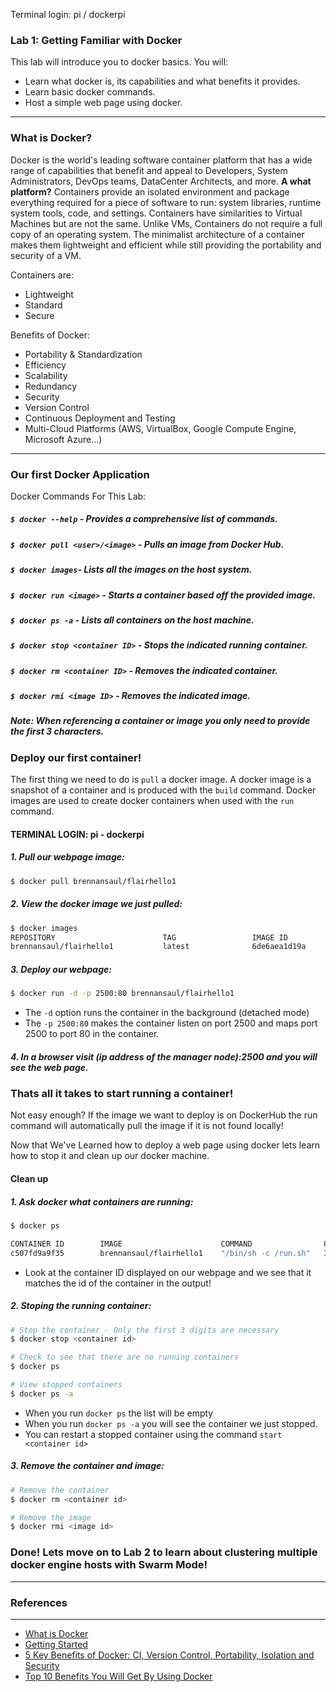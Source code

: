 Terminal login: pi / dockerpi
### Lab 1: Getting Familiar with Docker

This lab will introduce you to docker basics. You will:
- Learn what docker is, its capabilities and what benefits it provides.
- Learn basic docker commands.
- Host a simple web page using docker.

<hr>

### What is Docker?
Docker is the world's leading software container platform that has a wide range
of capabilities that benefit and appeal to Developers, System Administrators,
DevOps teams, DataCenter Architects, and more. **A what platform?**
Containers provide an isolated environment and package everything required for a
piece of software to run: system libraries, runtime system tools, code, and
settings. Containers have similarities to Virtual Machines but are not the
same. Unlike VMs, Containers do not require a full copy of an operating system.
The minimalist architecture of a container makes them lightweight and efficient
while still providing the portability and security of a VM.

Containers are:
- Lightweight
- Standard
- Secure

Benefits of Docker:
- Portability & Standardization
- Efficiency
- Scalability
- Redundancy
- Security
- Version Control
- Continuous Deployment and Testing
- Multi-Cloud Platforms (AWS, VirtualBox, Google Compute Engine, Microsoft Azure...)

<hr>

### Our first Docker Application
Docker Commands For This Lab:

##### `$ docker --help` - Provides a comprehensive list of commands.
##### `$ docker pull <user>/<image>` - Pulls an image from Docker Hub.
##### `$ docker images`- Lists all the images on the host system.
##### `$ docker run <image>` - Starts a container based off the provided image.
##### `$ docker ps -a` - Lists all containers on the host machine.
##### `$ docker stop <container ID>` - Stops the indicated running container.
##### `$ docker rm <container ID>` - Removes the indicated container.
##### `$ docker rmi <image ID>` - Removes the indicated image.
##### *Note: When referencing a container or image you only need to provide the first 3 characters.*

### Deploy our first container!
The first thing we need to do is `pull` a docker image. A docker image is a
snapshot of a container and is produced with the `build` command. Docker images
are used to create docker containers when used with the `run` command.

#### TERMINAL LOGIN: pi - dockerpi

##### 1. Pull our webpage image:

``` bash
$ docker pull brennansaul/flairhello1
```

##### 2. View the docker image we just pulled:

``` bash
$ docker images
REPOSITORY                        TAG                 IMAGE ID            CREATED               SIZE
brennansaul/flairhello1           latest              6de6aea1d19a        1 second ago          136MB
```

##### 3. Deploy our webpage:

``` bash
$ docker run -d -p 2500:80 brennansaul/flairhello1
```

- The `-d` option runs the container in the background (detached mode)
- The `-p 2500:80` makes the container listen on port 2500 and maps port 2500 to port 80 in the container.


##### 4. In a browser visit (ip address of the manager node):2500 and you will see the web page.

### Thats all it takes to start running a container!
Not easy enough? If the image we want to deploy is on DockerHub the run command will automatically pull the image if it is not found locally!

Now that We've Learned how to deploy a web page using docker lets learn how to stop it and clean up our docker machine.

#### Clean up

##### 1. Ask docker what containers are running:
``` bash
$ docker ps

CONTAINER ID        IMAGE                      COMMAND                CREATED             STATUS              PORTS                  NAMES
c507fd9a9f35        brennansaul/flairhello1    "/bin/sh -c /run.sh"   3 minutes ago       Up 3 minutes        0.0.0.0:2500->80/tcp   zealous_thompson
```
- Look at the container ID displayed on our webpage and we see that it matches the id of the container in the output!


##### 2. Stoping the running container:
``` bash
# Stop the container - Only the first 3 digits are necessary
$ docker stop <container id>

# Check to see that there are no running containers
$ docker ps

# View stopped containers
$ docker ps -a
```
- When you run `docker ps` the list will be empty
- When you run `docker ps -a` you will see the container we just stopped.
- You can restart a stopped container using the command `start <container id>`

##### 3. Remove the container and image:
``` bash
# Remove the container
$ docker rm <container id>

# Remove the image
$ docker rmi <image id>
```

### Done! Lets move on to Lab 2 to learn about clustering multiple docker engine hosts with Swarm Mode!

<hr>

### References

<hr>

- [What is Docker](https://www.docker.com/what-docker)
- [Getting Started](https://prakhar.me/docker-curriculum/)
- [5 Key Benefits of Docker: CI, Version Control, Portability, Isolation and Security](https://dzone.com/articles/5-key-benefits-docker-ci)
- [Top 10 Benefits You Will Get By Using Docker](https://apiumhub.com/tech-blog-barcelona/top-benefits-using-docker/)
